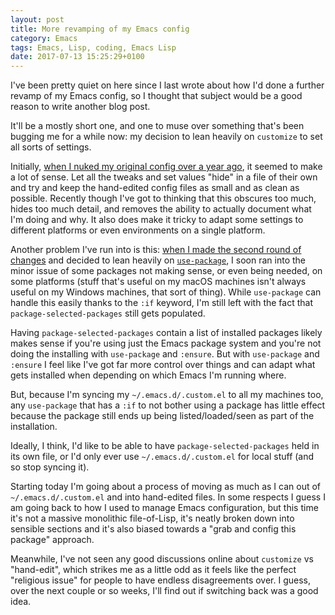 ```yaml
---
layout: post
title: More revamping of my Emacs config
category: Emacs
tags: Emacs, Lisp, coding, Emacs Lisp
date: 2017-07-13 15:25:29+0100
---
```


I've been pretty quiet on here since I last wrote about how I'd done a
further revamp of my Emacs config, so I thought that subject would be a good
reason to write another blog post.

It'll be a mostly short one, and one to muse over something that's been
bugging me for a while now: my decision to lean heavily on `customize` to
set all sorts of settings.

Initially,
[when I nuked my original config over a year ago](/2016/05/26/starting_fresh_with_gnu_emacs.html),
it seemed to make a lot of sense. Let all the tweaks and set values "hide"
in a file of their own and try and keep the hand-edited config files as
small and as clean as possible. Recently though I've got to thinking that
this obscures too much, hides too much detail, and removes the ability to
actually document what I'm doing and why. It also does make it tricky to
adapt some settings to different platforms or even environments on a single
platform.

Another problem I've run into is
this:
[when I made the second round of changes](/2017/04/01/another_revamp_of_my_emacs_config.html) and
decided to lean heavily
on [`use-package`](https://github.com/jwiegley/use-package), I soon ran into
the minor issue of some packages not making sense, or even being needed, on
some platforms (stuff that's useful on my macOS machines isn't always useful
on my Windows machines, that sort of thing). While `use-package` can handle
this easily thanks to the `:if` keyword, I'm still left with the fact that
`package-selected-packages` still gets populated.

Having `package-selected-packages` contain a list of installed packages
likely makes sense if you're using just the Emacs package system and you're
not doing the installing with `use-package` and `:ensure`. But with
`use-package` and `:ensure` I feel like I've got far more control over
things and can adapt what gets installed when depending on which Emacs I'm
running where.

But, because I'm syncing my `~/.emacs.d/.custom.el` to all my machines too, any
`use-package` that has a `:if` to not bother using a package has little
effect because the package still ends up being listed/loaded/seen as part of
the installation.

Ideally, I think, I'd like to be able to have `package-selected-packages`
held in its own file, or I'd only ever use `~/.emacs.d/.custom.el` for local
stuff (and so stop syncing it).

Starting today I'm going about a process of moving as much as I can out of
`~/.emacs.d/.custom.el` and into hand-edited files. In some respects I guess
I am going back to how I used to manage Emacs configuration, but this time
it's not a massive monolithic file-of-Lisp, it's neatly broken down into
sensible sections and it's also biased towards a "grab and config this
package" approach.

Meanwhile, I've not seen any good discussions online about `customize` vs
"hand-edit", which strikes me as a little odd as it feels like the perfect
"religious issue" for people to have endless disagreements over. I guess,
over the next couple or so weeks, I'll find out if switching back was a good
idea.

[//]: # (2017-07-13-more_revamping_of_my_emacs_config.md ends here)
